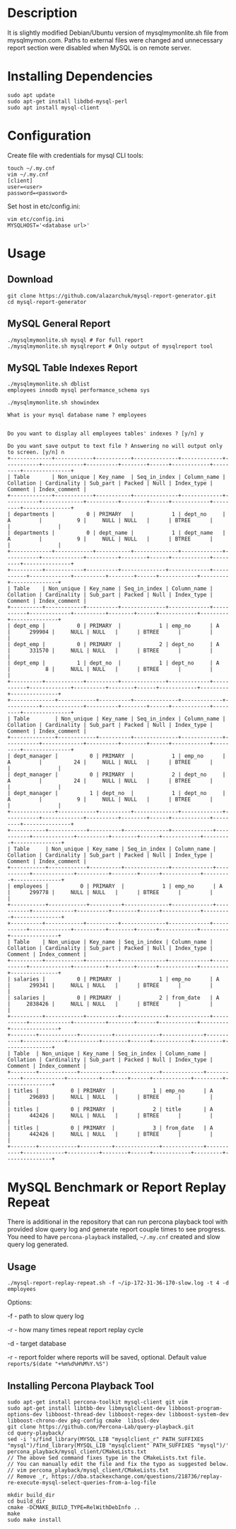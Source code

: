 Description
===========

It is slightly modified Debian/Ubuntu version of mysqlmymonlite.sh file from mysqlmymon.com. Paths to external files were changed and unnecessary report section were disabled when MySQL is on remote server.

Installing Dependencies
=======================

    sudo apt update
    sudo apt-get install libdbd-mysql-perl
    sudo apt install mysql-client

Configuration
=============

Create file with credentials for mysql CLI tools:

    touch ~/.my.cnf
    vim ~/.my.cnf
    [client]
    user=<user>
    password=<password>

Set host in etc/config.ini:

    vim etc/config.ini
    MYSQLHOST='<database url>'

Usage
=====

Download
--------

    git clone https://github.com/alazarchuk/mysql-report-generator.git
    cd mysql-report-generator

MySQL General Report
--------------------

    ./mysqlmymonlite.sh mysql # For full report
    ./mysqlmymonlite.sh mysqlreport # Only output of mysqlreport tool

MySQL Table Indexes Report
--------------------------

    ./mysqlmymonlite.sh dblist
    employees innodb mysql performance_schema sys

    ./mysqlmymonlite.sh showindex

    What is your mysql database name ? employees


    Do you want to display all employees tables' indexes ? [y/n] y

    Do you want save output to text file ? Answering no will output only to screen. [y/n] n
    +-------------+------------+-----------+--------------+-------------+-----------+-------------+----------+--------+------+------------+---------+---------------+
    | Table       | Non_unique | Key_name  | Seq_in_index | Column_name | Collation | Cardinality | Sub_part | Packed | Null | Index_type | Comment | Index_comment |
    +-------------+------------+-----------+--------------+-------------+-----------+-------------+----------+--------+------+------------+---------+---------------+
    | departments |          0 | PRIMARY   |            1 | dept_no     | A         |           9 |     NULL | NULL   |      | BTREE      |         |               |
    | departments |          0 | dept_name |            1 | dept_name   | A         |           9 |     NULL | NULL   |      | BTREE      |         |               |
    +-------------+------------+-----------+--------------+-------------+-----------+-------------+----------+--------+------+------------+---------+---------------+
    +----------+------------+----------+--------------+-------------+-----------+-------------+----------+--------+------+------------+---------+---------------+
    | Table    | Non_unique | Key_name | Seq_in_index | Column_name | Collation | Cardinality | Sub_part | Packed | Null | Index_type | Comment | Index_comment |
    +----------+------------+----------+--------------+-------------+-----------+-------------+----------+--------+------+------------+---------+---------------+
    | dept_emp |          0 | PRIMARY  |            1 | emp_no      | A         |      299904 |     NULL | NULL   |      | BTREE      |         |               |
    | dept_emp |          0 | PRIMARY  |            2 | dept_no     | A         |      331570 |     NULL | NULL   |      | BTREE      |         |               |
    | dept_emp |          1 | dept_no  |            1 | dept_no     | A         |           8 |     NULL | NULL   |      | BTREE      |         |               |
    +----------+------------+----------+--------------+-------------+-----------+-------------+----------+--------+------+------------+---------+---------------+
    +--------------+------------+----------+--------------+-------------+-----------+-------------+----------+--------+------+------------+---------+---------------+
    | Table        | Non_unique | Key_name | Seq_in_index | Column_name | Collation | Cardinality | Sub_part | Packed | Null | Index_type | Comment | Index_comment |
    +--------------+------------+----------+--------------+-------------+-----------+-------------+----------+--------+------+------------+---------+---------------+
    | dept_manager |          0 | PRIMARY  |            1 | emp_no      | A         |          24 |     NULL | NULL   |      | BTREE      |         |               |
    | dept_manager |          0 | PRIMARY  |            2 | dept_no     | A         |          24 |     NULL | NULL   |      | BTREE      |         |               |
    | dept_manager |          1 | dept_no  |            1 | dept_no     | A         |           9 |     NULL | NULL   |      | BTREE      |         |               |
    +--------------+------------+----------+--------------+-------------+-----------+-------------+----------+--------+------+------------+---------+---------------+
    +-----------+------------+----------+--------------+-------------+-----------+-------------+----------+--------+------+------------+---------+---------------+
    | Table     | Non_unique | Key_name | Seq_in_index | Column_name | Collation | Cardinality | Sub_part | Packed | Null | Index_type | Comment | Index_comment |
    +-----------+------------+----------+--------------+-------------+-----------+-------------+----------+--------+------+------------+---------+---------------+
    | employees |          0 | PRIMARY  |            1 | emp_no      | A         |      299778 |     NULL | NULL   |      | BTREE      |         |               |
    +-----------+------------+----------+--------------+-------------+-----------+-------------+----------+--------+------+------------+---------+---------------+
    +----------+------------+----------+--------------+-------------+-----------+-------------+----------+--------+------+------------+---------+---------------+
    | Table    | Non_unique | Key_name | Seq_in_index | Column_name | Collation | Cardinality | Sub_part | Packed | Null | Index_type | Comment | Index_comment |
    +----------+------------+----------+--------------+-------------+-----------+-------------+----------+--------+------+------------+---------+---------------+
    | salaries |          0 | PRIMARY  |            1 | emp_no      | A         |      299341 |     NULL | NULL   |      | BTREE      |         |               |
    | salaries |          0 | PRIMARY  |            2 | from_date   | A         |     2838426 |     NULL | NULL   |      | BTREE      |         |               |
    +----------+------------+----------+--------------+-------------+-----------+-------------+----------+--------+------+------------+---------+---------------+
    +--------+------------+----------+--------------+-------------+-----------+-------------+----------+--------+------+------------+---------+---------------+
    | Table  | Non_unique | Key_name | Seq_in_index | Column_name | Collation | Cardinality | Sub_part | Packed | Null | Index_type | Comment | Index_comment |
    +--------+------------+----------+--------------+-------------+-----------+-------------+----------+--------+------+------------+---------+---------------+
    | titles |          0 | PRIMARY  |            1 | emp_no      | A         |      296893 |     NULL | NULL   |      | BTREE      |         |               |
    | titles |          0 | PRIMARY  |            2 | title       | A         |      442426 |     NULL | NULL   |      | BTREE      |         |               |
    | titles |          0 | PRIMARY  |            3 | from_date   | A         |      442426 |     NULL | NULL   |      | BTREE      |         |               |
    +--------+------------+----------+--------------+-------------+-----------+-------------+----------+--------+------+------------+---------+---------------+

MySQL Benchmark or Report Replay Repeat
=======================================

There is additional in the repository that can run percona playback tool with provided slow query log and generate report couple times to see progress. You need to have `percona-playback` installed, `~/.my.cnf` created and slow query log generated.

Usage
-----

    ./mysql-report-replay-repeat.sh -f ~/ip-172-31-36-170-slow.log -t 4 -d employees

Options:

-f - path to slow query log

-r - how many times repeat report replay cycle

-d - target database

-r - report folder where reports will be saved, optional. Default value `reports/$(date "+%m%d%H%M%Y.%S")`

Installing Percona Playback Tool
--------------------------------

    sudo apt-get install percona-toolkit mysql-client git vim
    sudo apt-get install libtbb-dev libmysqlclient-dev libboost-program-options-dev libboost-thread-dev libboost-regex-dev libboost-system-dev libboost-chrono-dev pkg-config cmake  libssl-dev
    git clone https://github.com/Percona-Lab/query-playback.git
    cd query-playback/
    sed -i 's/find_library(MYSQL_LIB "mysqlclient_r" PATH_SUFFIXES "mysql")/find_library(MYSQL_LIB "mysqlclient" PATH_SUFFIXES "mysql")/' percona_playback/mysql_client/CMakeLists.txt
    // The above Sed command fixes type in the CMakeLists.txt file.
    // You can manually edit the file and fix the typo as suggested below.
    // vim percona_playback/mysql_client/CMakeLists.txt
    // Remove _r, https://dba.stackexchange.com/questions/218736/replay-re-execute-mysql-select-queries-from-a-log-file

    mkdir build_dir
    cd build_dir
    cmake -DCMAKE_BUILD_TYPE=RelWithDebInfo ..
    make
    sudo make install